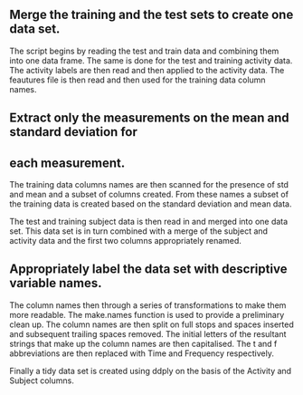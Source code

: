 ## Merge the training and the test sets to create one data set.
The script begins by reading the test and train data and combining them into one data frame. The same is done for the test and training activity data. The activity labels are then read and then applied to the activity data. The feautures file is then read and then used for the training data column names.
## Extract only the measurements on the mean and standard deviation for 
## each measurement.
The training data columns names are then scanned for the presence of std and mean and a subset of columns created. From these names a subset of the training data is created based on the standard deviation and mean data.

The test and training subject data is then read in and merged into one data set. This data set is in turn combined with a merge of the subject and activity data and the first two columns appropriately renamed.

## Appropriately label the data set with descriptive variable names.
The column names then through a series of transformations to make them more readable. The make.names function is used to provide a preliminary clean up. The column names are then split on full stops and spaces inserted and subsequent trailing spaces removed. The initial letters of the resultant strings that make up the column names are then capitalised. The t and f abbreviations are then replaced with Time and Frequency respectively.

Finally a tidy data set is created using ddply on the basis of the Activity and Subject columns.